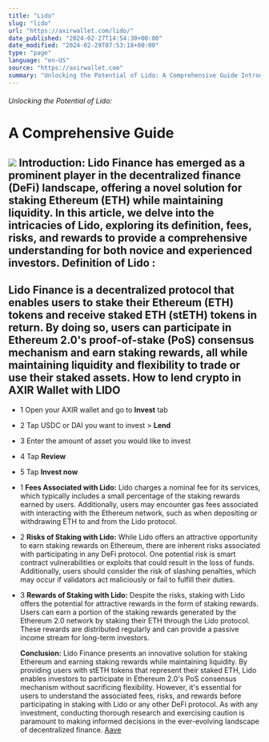 ```yaml
---
title: "Lido"
slug: "lido"
url: "https://axirwallet.com/lido/"
date_published: "2024-02-27T14:54:30+00:00"
date_modified: "2024-02-29T07:53:18+00:00"
type: "page"
language: "en-US"
source: "https://axirwallet.com"
summary: "Unlocking the Potential of Lido: A Comprehensive Guide Introduction: Lido Finance has emerged as a prominent player in the decentralized finance (DeFi) landscape, offering a novel solution for staking Ethereum (ETH) while maintaining liquidity. In this article, we delve into the intricacies of Lido, exploring its definition, fees, risks, and rewards to provide a comprehensive understanding for both novice and experienced investors. Definition of Lido : Lido Finance is a decentralized protocol that enables users to stake their Ethereum (ETH) tokens and receive staked ETH (stETH) tokens in return. By doing so, users can participate in Ethereum 2.0&#8217;s proof-of-stake (PoS) consensus [&hellip;]"
---
```


###### Unlocking the Potential of Lido:

A Comprehensive Guide
=====================

 ![](https://axirwallet.com/wp-content/uploads/MicrosoftTeams-image-46.png)  **Introduction:**  Lido Finance has emerged as a prominent player in the decentralized finance (DeFi) landscape, offering a novel solution for staking Ethereum (ETH) while maintaining liquidity. In this article, we delve into the intricacies of Lido, exploring its definition, fees, risks, and rewards to provide a comprehensive understanding for both novice and experienced investors. Definition of Lido :
--------------------

 Lido Finance is a decentralized protocol that enables users to stake their Ethereum (ETH) tokens and receive staked ETH (stETH) tokens in return. By doing so, users can participate in Ethereum 2.0's proof-of-stake (PoS) consensus mechanism and earn staking rewards, all while maintaining liquidity and flexibility to trade or use their staked assets. How to lend crypto in AXIR Wallet with LIDO 
--------------------------------------------

- 1 Open your AXIR wallet and go to **Invest** tab
- 2 Tap USDC or DAI you want to invest &gt; **Lend**
- 3 Enter the amount of asset you would like to invest
- 4 Tap **Review**
- 5 Tap **Invest now**
 
- 1 **Fees Associated with Lido:** Lido charges a nominal fee for its services, which typically includes a small percentage of the staking rewards earned by users. Additionally, users may encounter gas fees associated with interacting with the Ethereum network, such as when depositing or withdrawing ETH to and from the Lido protocol.
- 2  **Risks of Staking with Lido:** While Lido offers an attractive opportunity to earn staking rewards on Ethereum, there are inherent risks associated with participating in any DeFi protocol. One potential risk is smart contract vulnerabilities or exploits that could result in the loss of funds. Additionally, users should consider the risk of slashing penalties, which may occur if validators act maliciously or fail to fulfill their duties.
- 3  **Rewards of Staking with Lido:** Despite the risks, staking with Lido offers the potential for attractive rewards in the form of staking rewards. Users can earn a portion of the staking rewards generated by the Ethereum 2.0 network by staking their ETH through the Lido protocol. These rewards are distributed regularly and can provide a passive income stream for long-term investors.
 
  **Conclusion:** Lido Finance presents an innovative solution for staking Ethereum and earning staking rewards while maintaining liquidity. By providing users with stETH tokens that represent their staked ETH, Lido enables investors to participate in Ethereum 2.0's PoS consensus mechanism without sacrificing flexibility. However, it's essential for users to understand the associated fees, risks, and rewards before participating in staking with Lido or any other DeFi protocol. As with any investment, conducting thorough research and exercising caution is paramount to making informed decisions in the ever-evolving landscape of decentralized finance. [ Aave ](https://axirwallet.com/aave)